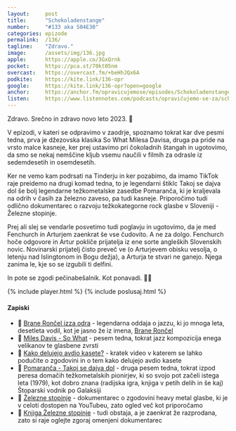 ```yaml
---
layout: 	post
title:  	"Schokoladenstange"
number: 	"#133 aka S04E30"
categories:	epizode
permalink:	/136/
tagline: 	"Zdravo."
image:		/assets/img/136.jpg
apple:		https://apple.co/3GxQrnk
pocket:		https://pca.st/70kt05nm
overcast:	https://overcast.fm/+beHhJQx6A
podkite:	https://kite.link/136-opr
google:		https://kite.link/136-opr?open=google
anchor:		https://anchor.fm/opravicujemose/episodes/Schokoladenstange-e1svggg
listen:		https://www.listennotes.com/podcasts/opravičujemo-se-za/schokoladenstange-5cDfUpaE2i3/embed/
---
```


Zdravo. Srečno in zdravo novo leto 2023. 🎉 

V epizodi, v kateri se odpravimo v zaodrje, spoznamo tokrat kar dve pesmi tedna, prva je džezovska klasika So What Milesa Davisa, druga pa pride na vrsto malce kasneje, ker prej ustavimo pri čokoladnih štangah in ugotovimo, da smo se nekaj nemščine kljub vsemu naučili v filmih za odrasle iz sedemdesetih in osemdesetih. 

Ker ne vemo kam podrsati na Tinderju in ker pozabimo, da imamo TikTok raje preidemo na drugi komad tedna, to je legendarni štiklc Takoj se dajva dol še bolj legendarne težkometalske zasedbe Pomaranča, ki je kraljevala na odrih v časih za železno zaveso, pa tudi kasneje. Priporočimo tudi odlično dokumentarec o razvoju težkokategorne rock glasbe v Sloveniji - Železne stopinje. 

Prej ali slej se vendarle posvetimo tudi poglavju in ugotovimo, da je med Fenchurch in Arturjem zaenkrat še vse čudovito. A ne za dolgo. Fenchurch hoče odgovore in Artur pokliče prijatelja iz ene sorte angleških Slovenskih novic. Novinarski prijatelj čisto preveč ve (o Arturjevem obisku vesolja, o letenju nad Islingtonom in Bogu dežja), a Arturja te stvari ne ganejo. Njega zanima le, kje so se izgubili ti delfini. 

In pote se zgodi pečinabešalnik. Kot ponavadi. 🤷‍♂️ 

{% include player.html %}
{% include poslusaj.html %}

<!--break-->

#### Zapiski

- 🎵 [Brane Rončel izza odra](https://365.rtvslo.si/arhiv/koncerti-kulturno-umetniski-program/118776758) - legendarna oddaja o jazzu, ki jo mnoga leta, desetleta vodil, kot je jasno že iz imena, [Brane Rončel](https://sl.wikipedia.org/wiki/Brane_Ron%C4%8Del)
- 🎺 [Miles Davis - So What](https://www.youtube.com/watch?v=ylXk1LBvIqU) - pesem tedna, tokrat jazz kompozicija enega velikanov te glasbene zvrsti
- 📼 [Kako delujejo avdio kasete?](https://www.youtube.com/watch?v=gZ52yUyWvIg) - kratek video v katerem se lahko podučite o zgodovini in o tem kako delujejo avdio kasete
- 🍊 [Pomaranča - Takoj se dajva dol](https://www.youtube.com/watch?v=95-rE4RRpvM) - druga pesem tedna, tokrat izpod peresa domačih težkometalskih pionirjev, ki so svojo pot začeli istega leta (1979), kot dobro znana (radijska igra, knjiga v petih delih in še kaj) Štoparski vodnik po Galaksiji
- 🤘 [Železne stopinje](https://www.youtube.com/watch?v=gpawpYf9U9Q) - dokumentarec o zgodovini heavy metal glasbe, ki je v celoti dostopen na YouTubeu, zato ogled več kot priporočamo
- 📕 [Knjiga Železne stopinje](https://www.rocker.si/knjiga-zelezne-stopinje-razprodana/) - tudi obstaja, a je zaenkrat že razprodana, zato si raje oglejte zgoraj omenjeni dokumentarec